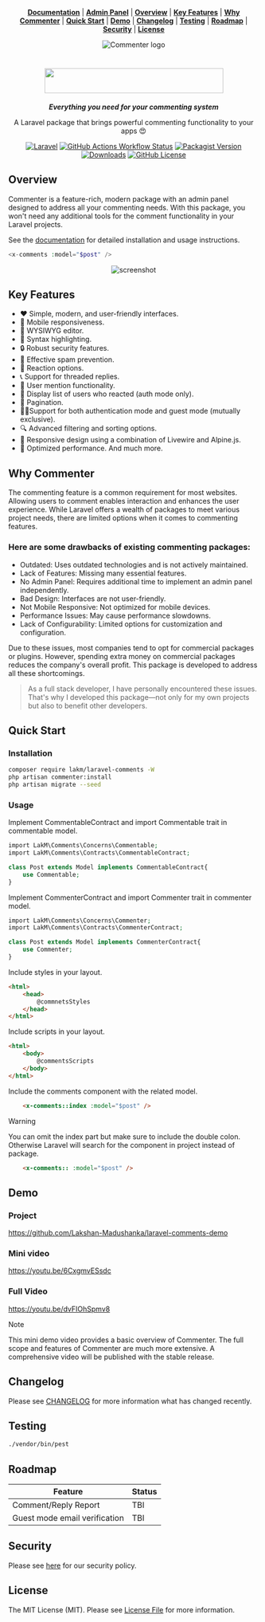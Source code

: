 <div align="center">
    
**[Documentation](https://lakm.gitbook.io/commenter)** |
**[Admin Panel](https://github.com/Lakshan-Madushanka/laravel-comments-admin-panel)** |
**[Overview](#overview)** |
**[Key Features](#key-features)** |
**[Why Commenter](#why-commenter)** |
**[Quick Start](#quick-start)** |
**[Demo](#demo)** |
**[Changelog](#changelog)** |
**[Testing](#testing)** |
**[Roadmap](#roadmap)** |
**[Security](#security)** |
**[License](#license)**
    
<img src="https://github.com/Lakshan-Madushanka/laravel-comments/assets/47297673/811e40d6-3988-4cb9-861d-cc9e98005d65" alt="Commenter logo">

#  <img src="https://github.com/Lakshan-Madushanka/laravel-comments/assets/47297673/73ed97a6-9bdd-4b4e-8a87-fd5027d67149" width="359" height="50">

***Everything you need for your commenting system***

A Laravel package that brings powerful commenting functionality to your apps 😍

[![Laravel](https://img.shields.io/badge/laravel-%5E10.0%20%7C%20%5E11.0-red)](https://laravel.com)
[![GitHub Actions Workflow Status](https://img.shields.io/github/actions/workflow/status/Lakshan-Madushanka/laravel-comments/run-tests.yml)](https://github.com/Lakshan-Madushanka/laravel-comments/actions?query=workflow%3ATests+branch%3Amain)
[![Packagist Version](https://img.shields.io/packagist/v/lakm/laravel-comments)](https://packagist.org/packages/lakm/laravel-comments)
[![Downloads](https://img.shields.io/packagist/dt/lakm/laravel-comments)](https://packagist.org/packages/lakm/laravel-comments)
[![GitHub License](https://img.shields.io/github/license/Lakshan-Madushanka/laravel-comments)](https://github.com/Lakshan-Madushanka/laravel-comments/blob/main/LICENSE.md)

</div>

## Overview

Commenter is a feature-rich, modern package with an admin panel designed to address all your commenting needs. With this
package, you won't need any additional tools for the comment functionality in your Laravel projects.

See the [documentation](https://lakm.gitbook.io/commenter/basics/installation) for detailed installation and usage instructions.

```php
<x-comments :model="$post" />
```
<p align="center"><img src="https://github.com/Lakshan-Madushanka/laravel-comments/assets/47297673/9bff3f61-4afb-418b-88d1-f232da8eebdc" alt="screenshot"></p>

## Key Features

- ❤️ Simple, modern, and user-friendly interfaces.
- 📱 Mobile responsiveness.
- 📝 WYSIWYG editor.
- 📔 Syntax highlighting.
- 🔒 Robust security features.
- 🔑 Effective spam prevention.
- 🤩 Reaction options.
- 📞 Support for threaded replies.
- 👤 User mention functionality.
- 👥 Display list of users who reacted (auth mode only).
- 🔢 Pagination.
- 👮‍♂️Support for both authentication mode and guest mode (mutually exclusive).
- 🔍 Advanced filtering and sorting options.
- 🥰 Responsive design using a combination of Livewire and Alpine.js.
- 🚀 Optimized performance.
And much more.

## Why Commenter

The commenting feature is a common requirement for most websites. Allowing users to comment enables interaction and enhances the user experience. While Laravel offers a wealth of packages to meet various project needs, there are limited options when it comes to commenting features. 

### Here are some drawbacks of existing commenting packages:

- Outdated: Uses outdated technologies and is not actively maintained.
- Lack of Features: Missing many essential features.
- No Admin Panel: Requires additional time to implement an admin panel independently.
- Bad Design: Interfaces are not user-friendly.
- Not Mobile Responsive: Not optimized for mobile devices.
- Performance Issues: May cause performance slowdowns.
- Lack of Configurability: Limited options for customization and configuration.

Due to these issues, most companies tend to opt for commercial packages or plugins. However, spending extra money on commercial packages reduces the company's overall profit. This package is developed to address all these shortcomings.

> As a full stack developer, I have personally encountered these issues. That's why I developed this package—not only for my own projects but also to benefit other developers.

## Quick Start

### Installation
```bash
composer require lakm/laravel-comments -W
php artisan commenter:install
php artisan migrate --seed
```
### Usage
Implement CommentableContract and import Commentable trait in commentable model.
```php
import LakM\Comments\Concerns\Commentable;
import LakM\Comments\Contracts\CommentableContract;

class Post extends Model implements CommentableContract{
    use Commentable;
}
```
Implement CommenterContract and import Commenter trait in commenter model.

```php
import LakM\Comments\Concerns\Commenter;
import LakM\Comments\Contracts\CommenterContract;

class Post extends Model implements CommenterContract{
    use Commenter;
}
```
Include styles in your layout.

```html
<html>
    <head>
        @commnetsStyles
    </head>
</html>
```
Include scripts in your layout.

```html
<html>
    <body>
        @commentsScripts
    </body>
</html>
```

Include the comments component with the related model.

```html
    <x-comments::index :model="$post" />
```

> [!Warning]
> You can omit the index part but make sure to include the double colon. Otherwise Laravel will search for the component in project instead of package.

```html
    <x-comments:: :model="$post" />
```


## Demo

### Project
https://github.com/Lakshan-Madushanka/laravel-comments-demo

### Mini video
https://youtu.be/6CxgmvESsdc

### Full Video
https://youtu.be/dvFIOhSpmv8

> [!Note]
> This mini demo video provides a basic overview of Commenter. The full scope and features of Commenter are much more extensive. A comprehensive video will be published with the stable release. 

## Changelog
Please see [CHANGELOG](https://github.com/Lakshan-Madushanka/laravel-comments/blob/main/CHANGELOG.md) for more information what has changed recently.

## Testing
```bash
./vendor/bin/pest
```

## Roadmap

|Feature                                                   | Status            |
|----------------------------------------------------------|-------------------|                                                           
|Comment/Reply Report                                     | TBI               |             
|Guest mode email verification                             | TBI               | 

## Security
Please see [here](https://github.com/Lakshan-Madushanka/laravel-comments/blob/main/SECURITY.md) for our security policy.

## License
The MIT License (MIT). Please see [License File](https://github.com/Lakshan-Madushanka/laravel-comments/blob/main/LICENSE.md) for more information.
